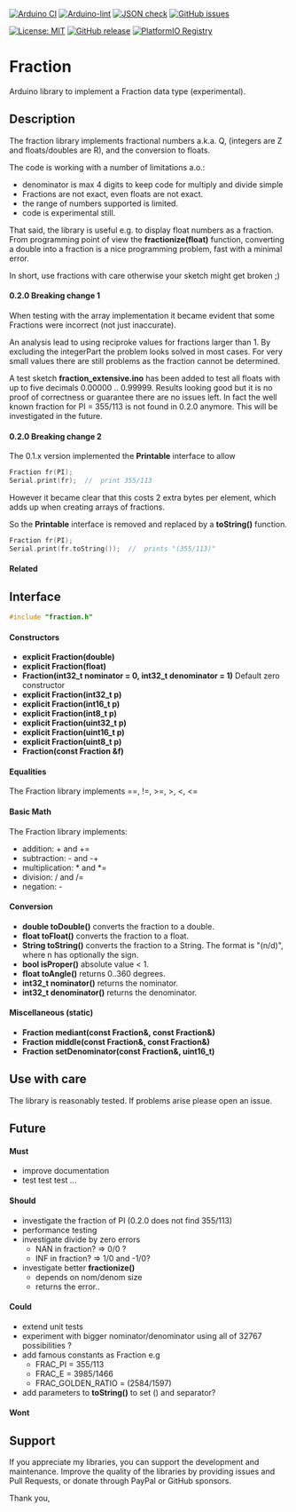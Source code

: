 
[![Arduino CI](https://github.com/RobTillaart/Fraction/workflows/Arduino%20CI/badge.svg)](https://github.com/marketplace/actions/arduino_ci)
[![Arduino-lint](https://github.com/RobTillaart/Fraction/actions/workflows/arduino-lint.yml/badge.svg)](https://github.com/RobTillaart/Fraction/actions/workflows/arduino-lint.yml)
[![JSON check](https://github.com/RobTillaart/Fraction/actions/workflows/jsoncheck.yml/badge.svg)](https://github.com/RobTillaart/Fraction/actions/workflows/jsoncheck.yml)
[![GitHub issues](https://img.shields.io/github/issues/RobTillaart/Fraction.svg)](https://github.com/RobTillaart/Fraction/issues)

[![License: MIT](https://img.shields.io/badge/license-MIT-green.svg)](https://github.com/RobTillaart/Fraction/blob/master/LICENSE)
[![GitHub release](https://img.shields.io/github/release/RobTillaart/Fraction.svg?maxAge=3600)](https://github.com/RobTillaart/Fraction/releases)
[![PlatformIO Registry](https://badges.registry.platformio.org/packages/robtillaart/library/Fraction.svg)](https://registry.platformio.org/libraries/robtillaart/Fraction)


# Fraction

Arduino library to implement a Fraction data type (experimental).


## Description

The fraction library implements fractional numbers a.k.a. Q,
(integers are Z and floats/doubles are R), and the conversion to floats.

The code is working with a number of limitations a.o.:
- denominator is max 4 digits to keep code for multiply and divide simple
- Fractions are not exact, even floats are not exact.
- the range of numbers supported is limited.
- code is experimental still.

That said, the library is useful e.g. to display float numbers as a fraction.
From programming point of view the **fractionize(float)** function, converting a double
into a fraction is a nice programming problem, fast with a minimal error.

In short, use fractions with care otherwise your sketch might get broken ;)


#### 0.2.0 Breaking change 1

When testing with the array implementation it became evident that some
Fractions were incorrect (not just inaccurate). 

An analysis lead to using reciproke values for fractions larger than 1.
By excluding the integerPart the problem looks solved in most cases. 
For very small values there are still problems as the fraction cannot be determined. 

A test sketch **fraction_extensive.ino** has been added to test all floats 
with up to five decimals 0.00000 .. 0.99999.
Results looking good but it is no proof of correctness or guarantee there 
are no issues left. In fact the well known fraction for PI = 355/113 is not 
found in 0.2.0 anymore. This will be investigated in the future.


#### 0.2.0 Breaking change 2

The 0.1.x version implemented the **Printable** interface to allow
```cpp
Fraction fr(PI);
Serial.print(fr);  //  print 355/113
```

However it became clear that this costs 2 extra bytes per element, which adds up
when creating arrays of fractions.

So the **Printable** interface is removed and replaced by a **toString()** function.

```cpp
Fraction fr(PI);
Serial.print(fr.toString());  //  prints "(355/113)"
```


#### Related




## Interface

```cpp
#include "fraction.h"
```

#### Constructors

- **explicit Fraction(double)**
- **explicit Fraction(float)**
- **Fraction(int32_t nominator = 0, int32_t denominator = 1)** Default zero constructor
- **explicit Fraction(int32_t p)**
- **explicit Fraction(int16_t p)**
- **explicit Fraction(int8_t p)**
- **explicit Fraction(uint32_t p)**
- **explicit Fraction(uint16_t p)**
- **explicit Fraction(uint8_t p)**
- **Fraction(const Fraction &f)**


#### Equalities

The Fraction library implements ==, !=, >=, >, <, <=


#### Basic Math

The Fraction library implements:
- addition: + and += 
- subtraction: - and -+
- multiplication: \* and \*=
- division: / and /=
- negation: -


#### Conversion

- **double toDouble()** converts the fraction to a double.
- **float toFloat()** converts the fraction to a float.
- **String toString()** converts the fraction to a String.
The format is "(n/d)", where n has optionally the sign.
- **bool isProper()** absolute value < 1.
- **float toAngle()** returns 0..360 degrees.
- **int32_t nominator()** returns the nominator.
- **int32_t denominator()** returns the denominator.


#### Miscellaneous (static)

- **Fraction mediant(const Fraction&, const Fraction&)**
- **Fraction middle(const Fraction&, const Fraction&)**
- **Fraction setDenominator(const Fraction&, uint16_t)**


## Use with care

The library is reasonably tested. If problems arise please open an issue.


## Future

#### Must

- improve documentation
- test test test ...

#### Should

- investigate the fraction of PI (0.2.0 does not find 355/113)
- performance testing
- investigate divide by zero errors
  - NAN in fraction?  =>  0/0 ?
  - INF in fraction?  =>  1/0 and -1/0?
- investigate better **fractionize()** 
  - depends on nom/denom size
  - returns the error..

#### Could

- extend unit tests
- experiment with bigger nominator/denominator using all of 32767 possibilities ?
- add famous constants as Fraction e.g 
  - FRAC_PI = 355/113
  - FRAC_E  = 3985/1466
  - FRAC_GOLDEN_RATIO = (2584/1597)
- add parameters to **toString()** to set () and separator?

#### Wont


## Support

If you appreciate my libraries, you can support the development and maintenance.
Improve the quality of the libraries by providing issues and Pull Requests, or
donate through PayPal or GitHub sponsors.

Thank you,

